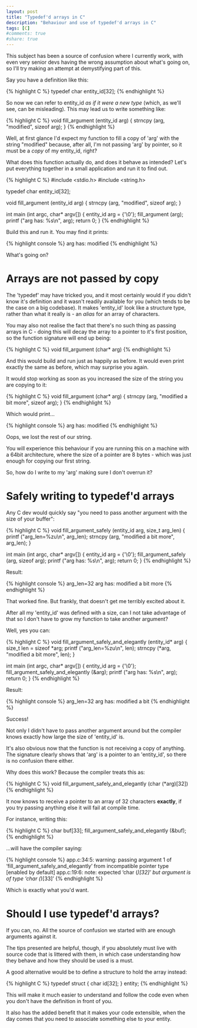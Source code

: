 ```yaml
---
layout: post
title: "Typedef'd arrays in C"
description: "Behaviour and use of typedef'd arrays in C"
tags: [C]
#comments: true
#share: true
---
```


This subject has been a source of confusion where I currently work, with
even very senior devs having the wrong assumption about what's going on,
so I'll try making an attempt at demystifying part of this.

Say you have a definition like this:

{% highlight C %}
typedef char entity_id[32];
{% endhighlight %}

So now we can refer to entity_id *as if it were a new type* (which, as we'll
see, can be misleading).
This may lead us to write something like:

{% highlight C %}
void fill_argument (entity_id arg)
{
    strncpy (arg, "modified", sizeof arg);
}
{% endhighlight %}

Well, at first glance I'd expect my function to fill a copy of 'arg' with
the string "modified" because, after all, I'm not passing 'arg' by pointer, 
so it must be a *copy* of my entity_id, right?

What does this function actually do, and does it behave as intended?
Let's put everything together in a small application and run it to find out.

{% highlight C %}
#include <stdio.h>
#include <string.h>

typedef char entity_id[32];
 
void fill_argument (entity_id arg)
{
    strncpy (arg, "modified", sizeof arg);
}

int main (int argc, char* argv[])
{
    entity_id arg = {'\0'};
    fill_argument (arg);
    printf ("arg has: %s\n", arg);
    return 0;
}
{% endhighlight %}

Build this and run it. You may find it prints:

{% highlight console %}
arg has: modified
{% endhighlight %}

What's going on?

# Arrays are not passed by copy

The 'typedef' may have tricked you, and it most certainly would if you
didn't know it's definition and it wasn't readily available for you (which
tends to be the case on a big codebase).
It makes 'entity_id' look like a structure type, rather than what it really
is - an *alias* for an array of characters. 

You may also not realise the fact that there's no such thing as passing arrays in C - 
doing this will decay the array to a pointer to it's first position, so
the function signature will end up being:

{% highlight C %}
void fill_argument (char* arg)
{% endhighlight %}

And this would build and run just as happily as before. It would even print
exactly the same as before, which may surprise you again. 

It would stop working as soon as you increased the size of the string you are
copying to it:

{% highlight C %}
void fill_argument (char* arg)
{
    strncpy (arg, "modified a bit more", sizeof arg);
}
{% endhighlight %}

Which would print...

{% highlight console %}
arg has: modified
{% endhighlight %}

Oops, we lost the rest of our string.

You will experience this behaviour if you are running this on a machine
with a 64bit architecture, where the size of a pointer are 8 bytes -
which was just enough for copying our first string.

So, how do I write to my 'arg' making sure I don't overrun it?

# Safely writing to typedef'd arrays

Any C dev would quickly say "you need to pass another argument with the size
of your buffer":

{% highlight C %}
void fill_argument_safely (entity_id arg, size_t arg_len)
{
    printf ("arg_len=%zu\n", arg_len);
    strncpy (arg, "modified a bit more", arg_len);
}

int main (int argc, char* argv[])
{
    entity_id arg = {'\0'};
    fill_argument_safely (arg, sizeof arg);
    printf ("arg has: %s\n", arg);
    return 0;
}
{% endhighlight %}

Result:

{% highlight console %}
arg_len=32
arg has: modified a bit more
{% endhighlight %}

That worked fine. But frankly, that doesn't get me terribly excited about it.

After all my 'entity_id' was defined with a size, can I not take advantage of that
so I don't have to grow my function to take another argument?

Well, yes you can:

{% highlight C %}
void fill_argument_safely_and_elegantly (entity_id* arg)
{
    size_t len = sizeof *arg;
    printf ("arg_len=%zu\n", len);
    strncpy (*arg, "modified a bit more", len);
}

int main (int argc, char* argv[])
{
    entity_id arg = {'\0'};
    fill_argument_safely_and_elegantly (&arg);
    printf ("arg has: %s\n", arg);
    return 0;
}
{% endhighlight %}

Result:

{% highlight console %}
arg_len=32
arg has: modified a bit
{% endhighlight %}

Success!

Not only I didn't have to pass another argument around but the compiler knows
exactly how large the size of 'entity_id' is.

It's also obvious now that the function is not receiving a copy of anything. 
The signature clearly shows that 'arg' is a pointer to an 'entity_id', so 
there is no confusion there either.

Why does this work? Because the compiler treats this as:

{% highlight C %}
void fill_argument_safely_and_elegantly (char (*arg)[32])
{% endhighlight %}

It now knows to receive a pointer to an array of 32 characters **exactly**,
if you try passing anything else it will fail at compile time.

For instance, writing this:

{% highlight C %}
char buf[33];
fill_argument_safely_and_elegantly (&buf);
{% endhighlight %}

...will have the compiler saying:

{% highlight console %}
app.c:34:5: warning: passing argument 1 of ‘fill_argument_safely_and_elegantly’ from incompatible pointer type [enabled by default]
app.c:19:6: note: expected ‘char (*)[32]’ but argument is of type ‘char (*)[33]’
{% endhighlight %}

Which is exactly what you'd want.

# Should I use typedef'd arrays?

If you can, no.
All the source of confusion we started with are enough arguments against it.

The tips presented are helpful, though, if you absolutely must live with source
code that is littered with them, in which case understanding how they behave
and how they should be used is a must.

A good alternative would be to define a structure to hold the array instead:

{% highlight C %}
typedef struct
{
    char id[32];
} entity;
{% endhighlight %}

This will make it much easier to understand and follow the code even when
you don't have the definition in front of you.

It also has the added benefit that it makes your code extensible, when
the day comes that you need to associate something else to your entity.


